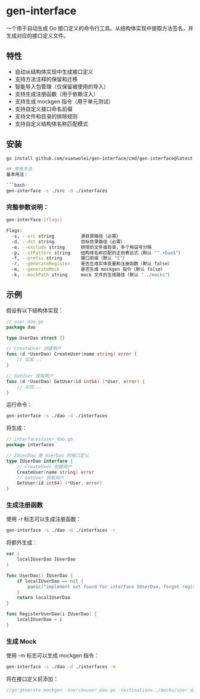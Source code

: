 # gen-interface

一个用于自动生成 Go 接口定义的命令行工具。从结构体实现中提取方法签名，并生成对应的接口定义文件。

## 特性

- 自动从结构体实现中生成接口定义
- 支持方法注释的保留和迁移
- 智能导入包管理（仅保留被使用的导入）
- 支持生成注册函数（用于依赖注入）
- 支持生成 mockgen 指令（用于单元测试）
- 支持自定义接口命名前缀
- 支持文件和目录的排除规则
- 支持自定义结构体名称匹配模式

## 安装

```bash
go install github.com/xuanwolei/gen-interface/cmd/gen-interface@latest

## 使用方法
基本用法：

```bash
gen-interface -s ./src -d ./interfaces
```

### 完整参数说明：

```bash
gen-interface [flags]

Flags:
  -s, --src string          源目录路径（必需）
  -d, --dst string          目标目录路径（必需）
  -e, --exclude string      排除的文件或目录，多个用逗号分隔
  -p, --stPattern string    结构体名称匹配的正则表达式（默认 "^.+Dao$"）
  -f, --prefix string       接口前缀（默认 "I"）
  -r, --generateRegister    是否生成实体变量和注册函数（默认 false）
  -m, --generateMock        是否生成 mockgen 指令（默认 false）
  -k, --mockPath string     mock 文件的生成路径（默认 "../mocks"）
```

## 示例
假设有以下结构体实现：

```go
// user_dao.go
package dao

type UserDao struct {}

// CreateUser 创建用户
func (d *UserDao) CreateUser(name string) error {
    // 实现...
}

// GetUser 获取用户
func (d *UserDao) GetUser(id int64) (*User, error) {
    // 实现...
}
```

运行命令：

```bash
gen-interface -s ./dao -d ./interfaces
```

将生成：

```go
// interfaces/user_dao.go
package interfaces

// IUserDao 是 UserDao 的接口定义
type IUserDao interface {
    // CreateUser 创建用户
    CreateUser(name string) error
    // GetUser 获取用户
    GetUser(id int64) (*User, error)
}
```

### 生成注册函数
使用 -r 标志可以生成注册函数：

```bash
gen-interface -s ./dao -d ./interfaces -r
```

将额外生成：

```go
var (
    localIUserDao IUserDao
)

func UserDao() IUserDao {
    if localIUserDao == nil {
        panic("implement not found for interface IUserDao, forgot register?")
    }
    return localIUserDao
}

func RegisterUserDao(i IUserDao) {
    localIUserDao = i
}
```

### 生成 Mock
使用 -m 标志可以生成 mockgen 指令：

```bash
gen-interface -s ./dao -d ./interfaces -m
```

将在接口定义前添加：

```go
//go:generate mockgen -source=user_dao.go -destination=../mocks/user_dao.go -package=mocks
```
